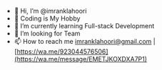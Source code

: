 - 👋 Hi, I’m @imranklahoori
- 👀 Coding is My Hobby
- 🌱 I’m currently learning Full-stack Development
- 💞️ I’m looking for Team
- 📫 How to reach me imranklahoori@gmail.com | [https://wa.me/923044576506](https://wa.me/message/EMETJKOXDXA7P1)

<!---
imranklahoori/imranklahoori is a ✨ special ✨ repository because its `README.md` (this file) appears on your GitHub profile.
You can click the Preview link to take a look at your changes.
--->
